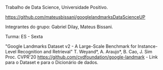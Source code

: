 Trabalho de Data Science, Universidade Positivo.

https://github.com/mateusbissani/googlelandmarksDataScienceUP

Integrantes do grupo: Gabriel Dilay, Mateus Bissani.

Turma: ES - Sexta

"Google Landmarks Dataset v2 - A Large-Scale Benchmark for Instance-Level Recognition and Retrieval"
T. Weyand*, A. Araujo*, B. Cao, J. Sim
Proc. CVPR'20
https://github.com/cvdfoundation/google-landmark - Link para o Dataset e para o Dicionário de dados.
